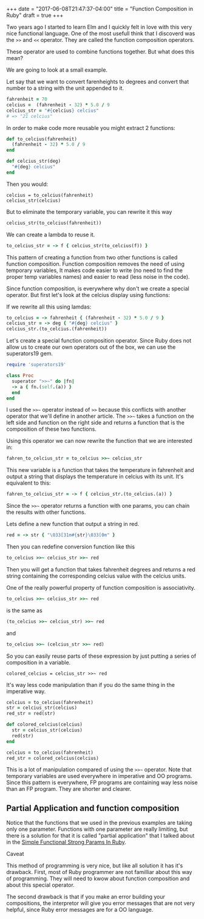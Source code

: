 +++
date = "2017-06-08T21:47:37-04:00"
title = "Function Composition in Ruby"
draft = true
+++

Two years ago I started to learn Elm and I quickly felt in love with this very nice functional language. One of the most usefull think that I discoverd was the `>>` and `<<` operator. They are called the function composition operators.

These operator are used to combine functions together. But what does this mean? 

We are going to look at a small example.

Let say that we want to convert farenheights to degrees and convert that number to a string with the unit appended to it.

```ruby
fahrenheit = 70 
celcius =  (fahrenheit - 32) * 5.0 / 9
celcius_str = "#{celcius} celcius"
# => "21 celcius"
```
In order to make code more reusable you might extract 2 functions:
```ruby
def to_celcius(fahrenheit)
  (fahrenheit - 32) * 5.0 / 9
end

def celcius_str(deg)
  "#{deg} celcius"
end
```
Then you would:
```
celcius = to_celcius(fahrenheit)
celcius_str(celcius)
```

But to eliminate the temporary variable, you can rewrite it this way

```ruby
celcius_str(to_celcius(fahrenheit))
```
We can create a lambda to reuse it.

```ruby
to_celcius_str = -> f { celcius_str(to_celcius(f)) }
```

This pattern of creating a function from two other functions is called function composition.  Function composition removes the need of using temporary variables, It makes code easier to write (no need to find the proper temp variables names) and easier to read (less noise in the code).

Since function composition, is everywhere why don't we create a special operator. But first let's look at the celcius display using functions:

If we rewrite all this using lamdas:

```ruby
to_celcius = -> fahrenheit { (fahrenheit - 32) * 5.0 / 9 }
celcius_str = -> deg { "#{deg} celcius" }
celcius_str.(to_celcius.(fahrenheit))
```

Let's create a special function composition operator. Since Ruby does not allow us to create our own operators out of the box, we can use the superators19 gem.

```ruby
require 'superators19'

class Proc
  superator ">>~" do |fn|
  -> a { fn.(self.(a)) }
  end
end
```

I used the `>>~` operator instead of `>>` because this conflicts with another operator that we'll define in another article. The `>>~` takes a function on the left side and function on the right side and returns a function that is the composition of these two functions.

Using this operator we can now rewrite the function that we are interested in:

```ruby
fahren_to_celcius_str = to_celcius >>~ celcius_str
```
This new variable is a function that takes the temperature in fahrenheit and output a string that displays the temperature in celcius with its unit. It's equivalent to this:

```ruby
fahren_to_celcius_str = -> f { celcius_str.(to_celcius.(a)) }

```

Since the `>>~` operator returns a function with one params, you can chain the results with other functions.

Lets define a new function that output a string in red.

```ruby
red = -> str { "\033[31m#{str}\033[0m" }
```

Then you can redefine conversion function like this

```ruby
to_celcius >>~ celcius_str >>~ red
```

Then you will get a function that takes fahrenheit degrees and returns a red string containing the corresponding celcius value with the celcius units.

One of the really powerful property of function composition is associativity.

```ruby
to_celcius >>~ celcius_str >>~ red
```
is the same as
```ruby
(to_celcius >>~ celcius_str) >>~ red
```
and 
```ruby
to_celcius >>~ (celcius_str >>~ red)
```

So you can easily reuse parts of these expression by just putting a series of composition in a variable.

```
colored_celcius = celcius_str >>~ red
```

It's way less code manipulation than if you do the same thing in the imperative way.

```ruby
celcius = to_celcius(fahrenheit)
str = celcius_str(celcius)
red_str = red(str)
```

```ruby
def colored_celcius(celcius)
  str = celcius_str(celcius)
  red(str)
end

celcius = to_celcius(fahrenheit)
red_str = colored_celcius(celcius) 
```
This is a lot of manipulation compared of using the `>>~` operator. Note that temporary variables are used everywhere in imperative and OO programs. Since this pattern is everywhere, FP programs are containing way less noise than an FP program. They are shorter and clearer.


## Partial Application and function composition

Notice that the functions that we used in the previous examples are taking only one parameter. Functions with one parameter are really limiting, but there is a solution for that it is called "partial application" that I talked about in the [Simple Functional Strong Params In Ruby](blog/simple-functional-strong-params-in-ruby/).


Caveat

This method of programming is very nice, but like all solution it has it's drawback. First, most of Ruby programmer are not familliar about this way of programming. They will need to kwow about function composition and about this special operator. 

The second drawback is that if you make an error building your compositions, the interpretor will give you error messages that are not very helpful, since Ruby error messages are for a OO language.



